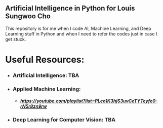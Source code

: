 ## Artificial Intelligence in Python for Louis Sungwoo Cho

This repository is for me when I code AI, Machine Learning, and Deep Learning stuff in Python and when I need to refer the codes just in case I get stuck.

# Useful Resources:

- ### Artificial Intelligence: TBA
- ### Applied Machine Learning: 
  - ##### https://youtube.com/playlist?list=PLeo1K3hjS3uvCeTYTeyfe0-rN5r8zn9rw

- ### Deep Learning for Computer Vision: TBA
